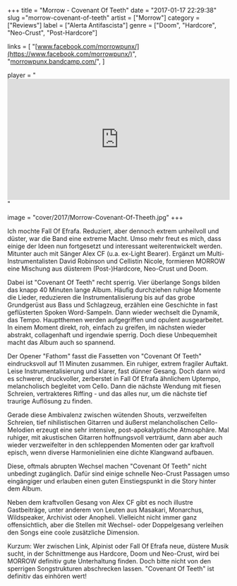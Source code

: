 +++
title = "Morrow - Covenant Of Teeth"
date = "2017-01-17 22:29:38"
slug ="morrow-covenant-of-teeth"
artist = ["Morrow"]
category = ["Reviews"]
label = ["Alerta Antifascista"]
genre = ["Doom", "Hardcore", "Neo-Crust", "Post-Hardcore"]

links = [
    "[www.facebook.com/morrowpunx/](https://www.facebook.com/morrowpunx/)",
    "[morrowpunx.bandcamp.com/](https://morrowpunx.bandcamp.com/)",
]

player = "<iframe style='border: 0; width: 100%; height: 274px;' src='https://bandcamp.com/EmbeddedPlayer/album=2816515134/size=large/bgcol=333333/linkcol=ffffff/artwork=none/transparent=true/' seamless><a href='http://morrowpunx.bandcamp.com/album/covenant-of-teeth'>Covenant Of Teeth by Morrow</a></iframe>"

image = "cover/2017/Morrow-Covenant-Of-Theeth.jpg"
+++

Ich mochte Fall Of Efrafa. Reduziert, aber dennoch extrem unheilvoll und düster, war die Band eine extreme Macht. Umso mehr freut es mich, dass einige der Ideen nun fortgesetzt und interessant weiterentwickelt werden. Mitunter auch mit Sänger Alex CF (u.a. ex-Light Bearer). Ergänzt um Multi-Instrumentalisten David Robinson und Cellistin Nicole, formieren MORROW eine Mischung aus düsterem (Post-)Hardcore, Neo-Crust und Doom.

Dabei ist "Covenant Of Teeth" recht sperrig. Vier überlange Songs bilden das knapp 40 Minuten lange Album. Häufig durchziehen ruhige Momente die Lieder, reduzieren die Instrumentalisierung bis auf das grobe Grundgerüst aus Bass und Schlagzeug, erzählen eine Geschichte in fast geflüsterten Spoken Word-Sampeln. Dann wieder wechselt die Dynamik, das Tempo. Hauptthemen werden aufgegriffen und opulent ausgearbeitet. In einem Moment direkt, roh, einfach zu greifen, im nächsten wieder abstrakt, collagenhaft und irgendwie sperrig. Doch diese Unbequemheit macht das Album auch so spannend.

Der Opener "Fathom" fasst die Fassetten von "Covenant Of Teeth" eindrucksvoll auf 11 Minuten zusammen. Ein ruhiger, extrem fragiler Auftakt. Leise Instrumentalisierung und klarer, fast dünner Gesang. Doch dann wird es schwerer, druckvoller, zerberstet in Fall Of Efrafa ähnlichem Uptempo, melancholisch begleitet vom Cello. Dann die nächste Wendung mit fiesen Schreien, vertrakteres Riffing - und das alles nur, um die nächste tief traurige Auflösung zu finden.

Gerade diese Ambivalenz zwischen wütenden Shouts, verzweifelten Schreien, tief nihilistischen Gitarren und äußerst melancholischen Cello-Melodien erzeugt eine sehr intensive, post-apokalyptische Atmosphäre. Mal ruhiger, mit akustischen Gitarren hoffnungsvoll verträumt, dann aber auch wieder verzweifelter in den schleppenden Momenten oder gar kraftvoll episch, wenn diverse Harmonielinien eine dichte Klangwand aufbauen.

Diese, oftmals abrupten Wechsel machen "Covenant Of Teeth" nicht unbedingt zugänglich. Dafür sind einige schnelle Neo-Crust Passagen umso eingängiger und erlauben einen guten Einstiegspunkt in die Story hinter dem Album.

Neben dem kraftvollen Gesang von Alex CF gibt es noch illustre Gastbeiträge, unter anderem von Leuten aus Masakari, Monarchus, Wildspeaker, Archivist oder Anopheli. Vielleicht nicht immer ganz offensichtlich, aber die Stellen mit Wechsel- oder Doppelgesang verleihen den Songs eine coole zusätzliche Dimension.

Kurzum: Wer zwischen Link, Alpinist oder Fall Of Efrafa neue, düstere Musik sucht, in der Schnittmenge aus Hardcore, Doom und Neo-Crust, wird bei MORROW definitiv gute Unterhaltung finden. Doch bitte nicht von den sperrigen Songstrukturen abschrecken lassen. "Covenant Of Teeth" ist definitiv das einhören wert!
